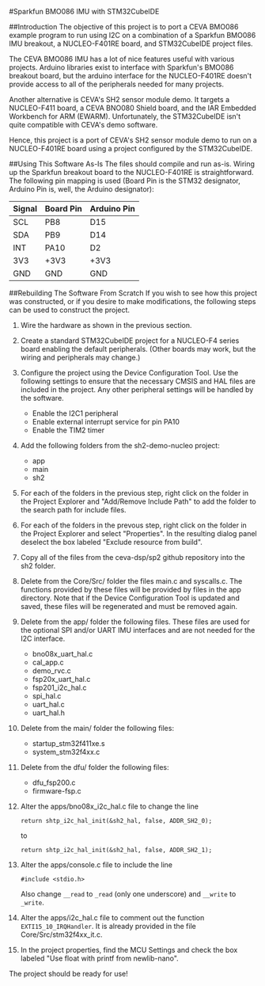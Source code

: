 #Sparkfun BMO086 IMU with STM32CubeIDE

##Introduction
The objective of this project is to port a CEVA BMO086 example program
to run using I2C on a combination of a Sparkfun BMO086 IMU breakout, a NUCLEO-F401RE board, and STM32CubeIDE project files.

The CEVA BMO086 IMU has a lot of nice features useful with
various projects.  Arduino libraries exist to interface with Sparkfun's BMO086 breakout board, but the arduino interface for the NUCLEO-F401RE doesn't
provide access to all of the peripherals needed for many projects.

Another alternative is CEVA's SH2 sensor module demo.  It targets a NUCLEO-F411 board, a CEVA BNO080 Shield board, and the IAR Embedded Workbench for ARM (EWARM).  Unfortunately, the STM32CubeIDE isn't quite compatible with CEVA's demo software.

Hence, this project is a port of CEVA's SH2 sensor module demo to run
on a NUCLEO-F401RE board using a project configured by the STM32CubeIDE. 

##Using This Software As-Is
 The files should compile and run as-is.  Wiring up the Sparkfun breakout board to the NUCLEO-F401RE is straightforward.  The following pin mapping is used (Board Pin is the STM32 designator, Arduino Pin is, well, the Arduino designator):
 
| Signal | Board Pin | Arduino Pin |
| ------ | --------- | ------------ |
| SCL | PB8 | D15 |
| SDA | PB9 | D14 |
| INT | PA10 | D2 |
| 3V3 | +3V3 | +3V3 |
| GND | GND | GND |

##Rebuilding The Software From Scratch
If you wish to see how this project was constructed, or if you desire to make modifications, the following steps can be used to construct the project.

1. Wire the hardware as shown in the previous section.
2. Create a standard STM32CubeIDE project for a NUCLEO-F4 series board enabling the default peripherals. (Other boards may work, but the wiring and peripherals may change.)
3. Configure the project using the Device Configuration Tool.  Use the following settings to ensure that the necessary CMSIS and HAL files are included in the project.  Any other peripheral settings will be handled by the software.
	* Enable the I2C1 peripheral
	* Enable external interrupt service for pin PA10
	* Enable the TIM2 timer
4. Add the following folders from the sh2-demo-nucleo project:
	* app
	* main
	* sh2
5. For each of the folders in the previous step, right click on the folder in the Project Explorer and "Add/Remove Include Path" to add the folder to the search path for include files.
6. For each of the folders in the prevous step, right click on the folder in the Project Explorer and select "Properties".  In the resulting dialog panel deselect the box labeled "Exclude resource from build".
7. Copy all of the files from the ceva-dsp/sp2 github repository into the sh2 folder.
8. Delete from the Core/Src/ folder the files main.c and syscalls.c.  The functions provided by these files will be provided by files in the app directory.  Note that if the Device Configuration Tool is updated and saved, these files will be regenerated and must be removed again.
9. Delete from the app/ folder the following files.  These files are used for the optional SPI and/or UART IMU interfaces and are not needed for the I2C interface.
	* bno08x_uart_hal.c
	* cal_app.c
	* demo_rvc.c
	* fsp20x_uart_hal.c
	* fsp201_i2c_hal.c
	* spi_hal.c
	* uart_hal.c
	* uart_hal.h
10. Delete from the main/ folder the following files:
	* startup_stm32f411xe.s
	* system_stm32f4xx.c
11. Delete from the dfu/ folder the following files:
	* dfu_fsp200.c
	* firmware-fsp.c
12. Alter the apps/bno08x_i2c_hal.c file to change the line
	```
	return shtp_i2c_hal_init(&sh2_hal, false, ADDR_SH2_0);
	```
	
	to
	
	```
	return shtp_i2c_hal_init(&sh2_hal, false, ADDR_SH2_1);
	```
13. Alter the apps/console.c file to include the line
	```
	#include <stdio.h>
	```
	
	Also change `__read` to `_read` (only one underscore) and `__write` to `_write`.
14. Alter the apps/i2c_hal.c file to comment out the function `EXTI15_10_IRQHandler`.  It is already provided in the file Core/Src/stm32f4xx_it.c.
15. In the project properties, find the MCU Settings and check the box labeled "Use float with printf from newlib-nano".

The project should be ready for use!